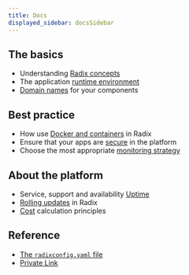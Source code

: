 ```yaml
---
title: Docs
displayed_sidebar: docsSidebar
---
```


## The basics

- Understanding [Radix concepts](/docs/start/radix-concepts/index.md)
- The application [runtime environment](topic-runtime-env)
- [Domain names](topic-domain-names) for your components

## Best practice

- How use [Docker and containers](topic-docker/) in Radix
- Ensure that your apps are [secure](topic-security/) in the platform
- Choose the most appropriate [monitoring strategy](topic-monitoring/)

## About the platform

- Service, support and availability [Uptime](topic-uptime/)
- [Rolling updates](topic-rollingupdate/) in Radix
- [Cost](topic-cost/) calculation principles

## Reference

- [The `radixconfig.yaml` file](/docs/references/reference-radix-config/)
- [Private Link](/docs/references/reference-private-link/index.md)
